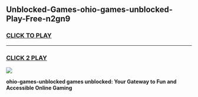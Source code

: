 
## Unblocked-Games-ohio-games-unblocked-Play-Free-n2gn9
<h3>
<a href="https://premium76.site?title=ohio-games-unblocked&ref=22A">CLICK TO PLAY</a></h3>
<hr>

<h3>
<a href="https://premium76.site?title=ohio-games-unblocked&ref=22A">CLICK 2 PLAY</a>
  
</h3>

<a href="https://premium76.site?title=ohio-games-unblocked&ref=22A"><img src="https://clearcache.store/games.png"></a>


**ohio-games-unblocked games unblocked: Your Gateway to Fun and Accessible Online Gaming**
